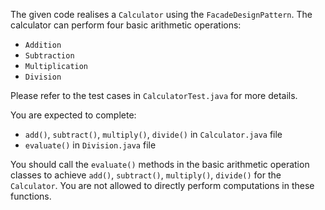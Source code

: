 
The given code realises a `Calculator` using the `FacadeDesignPattern`. The calculator can perform four basic arithmetic operations:

* `Addition`
* `Subtraction`
* `Multiplication`
* `Division`

Please refer to the test cases in `CalculatorTest.java` for more details.

You are expected to complete:
* `add()`, `subtract()`, `multiply()`, `divide()` in `Calculator.java` file
* `evaluate()` in `Division.java` file

You should call the `evaluate()` methods in the basic arithmetic operation classes to achieve `add()`, `subtract()`, `multiply()`, `divide()` for the `Calculator`. You are not allowed to directly perform computations in these functions.
